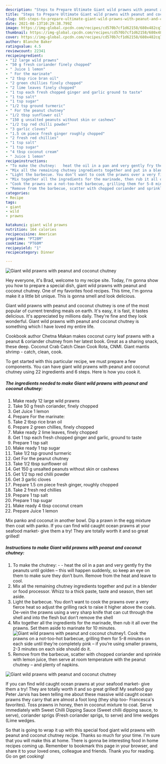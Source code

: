 ```yaml
---
description: "Steps to Prepare Ultimate Giant wild prawns with peanut and coconut chutney"
title: "Steps to Prepare Ultimate Giant wild prawns with peanut and coconut chutney"
slug: 605-steps-to-prepare-ultimate-giant-wild-prawns-with-peanut-and-coconut-chutney
date: 2021-08-13T10:29:38.799Z
image: https://img-global.cpcdn.com/recipes/cd570b7cf1d62158/680x482cq70/giant-wild-prawns-with-peanut-and-coconut-chutney-recipe-main-photo.jpg
thumbnail: https://img-global.cpcdn.com/recipes/cd570b7cf1d62158/680x482cq70/giant-wild-prawns-with-peanut-and-coconut-chutney-recipe-main-photo.jpg
cover: https://img-global.cpcdn.com/recipes/cd570b7cf1d62158/680x482cq70/giant-wild-prawns-with-peanut-and-coconut-chutney-recipe-main-photo.jpg
author: Blanche Baker
ratingvalue: 4.5
reviewcount: 22341
recipeingredient:
- "12 large wild prawns"
- "50 g fresh coriander finely chopped"
- " Juice 1 lemon"
- " For the marinate"
- "2 tbsp rice bran oil"
- "2 green chillies finely chopped"
- "2 lime leaves finely chopped"
- "1 tsp each fresh chopped ginger and garlic ground to taste"
- "1 tsp salt"
- "1 tsp sugar"
- "1/2 tsp ground turmeric"
- " For the peanut chutney"
- "1/2 tbsp sunflower oil"
- "150 g unsalted peanuts without skin or cashews"
- "1/2 tsp red chilli powder"
- "3 garlic cloves"
- "1.5 cm piece fresh ginger roughly chopped"
- "2 fresh red chillies"
- "1 tsp salt"
- "1 tsp sugar"
- "4 tbsp coconut cream"
- " Juice 1 lemon"
recipeinstructions:
- "To make the chutney:   heat the oil in a pan and very gently fry the peanuts until golden – this will happen suddenly, so keep an eye on them to make sure they don’t burn. Remove from the heat and leave to cool."
- "Mix all the remaining chutney ingredients together and put in a blender or food processor. Whizz to a thick paste, taste and season, then set aside."
- "Light the barbecue. You don’t want to cook the prawns over a very fierce heat so adjust the grilling rack to raise it higher above the coals. De-vein the prawns using a very sharp knife that can cut through the shell and into the flesh but don’t remove the shell"
- "Mix together all the ingredients for the marinade, then rub it all over the prawns. Set them aside to marinate for 10 minutes."
- "Cook the prawns on a not-too-hot barbecue, grilling them for 5-8 minutes on each side until they’re completely pink – if you’re using smaller prawns, 2-3 minutes on each side should do it."
- "Remove from the barbecue, scatter with chopped coriander and sprinkle with lemon juice, then serve at room temperature with the peanut chutney – and plenty of napkins."
categories:
- Recipe
tags:
- giant
- wild
- prawns

katakunci: giant wild prawns 
nutrition: 164 calories
recipecuisine: American
preptime: "PT28M"
cooktime: "PT60M"
recipeyield: "1"
recipecategory: Dinner

---
```



![Giant wild prawns with peanut and coconut chutney](https://img-global.cpcdn.com/recipes/cd570b7cf1d62158/680x482cq70/giant-wild-prawns-with-peanut-and-coconut-chutney-recipe-main-photo.jpg)

Hey everyone, it's Brad, welcome to my recipe site. Today, I'm gonna show you how to prepare a special dish, giant wild prawns with peanut and coconut chutney. One of my favorites food recipes. This time, I'm gonna make it a little bit unique. This is gonna smell and look delicious.

Giant wild prawns with peanut and coconut chutney is one of the most popular of current trending meals on earth. It's easy, it is fast, it tastes delicious. It's appreciated by millions daily. They're fine and they look wonderful. Giant wild prawns with peanut and coconut chutney is something which I have loved my entire life.

Cookbook author Chetna Makan makes coconut curry leaf prawns with a peanut &amp; coriander chutney from her latest book. Great as a sharing snack, these deep. Coconut Crab Catch Clean Cook Rota, CNMI. Giant mantis shrimp - catch, clean, cook.


To get started with this particular recipe, we must prepare a few components. You can have giant wild prawns with peanut and coconut chutney using 22 ingredients and 6 steps. Here is how you cook it.

<!--inarticleads1-->

##### The ingredients needed to make Giant wild prawns with peanut and coconut chutney:

1. Make ready 12 large wild prawns
1. Take 50 g fresh coriander, finely chopped
1. Get  Juice 1 lemon
1. Prepare  For the marinate:
1. Take 2 tbsp rice bran oil
1. Prepare 2 green chillies, finely chopped
1. Make ready 2 lime leaves, finely chopped
1. Get 1 tsp each fresh chopped ginger and garlic, ground to taste
1. Prepare 1 tsp salt
1. Make ready 1 tsp sugar
1. Take 1/2 tsp ground turmeric
1. Get  For the peanut chutney
1. Take 1/2 tbsp sunflower oil
1. Get 150 g unsalted peanuts without skin or cashews
1. Get 1/2 tsp red chilli powder
1. Get 3 garlic cloves
1. Prepare 1.5 cm piece fresh ginger, roughly chopped
1. Take 2 fresh red chillies
1. Prepare 1 tsp salt
1. Prepare 1 tsp sugar
1. Make ready 4 tbsp coconut cream
1. Prepare  Juice 1 lemon


Mix panko and coconut in another bowl. Dip a prawn in the egg mixture then coat with panko. If you can find wild caught ocean prawns at your seafood market- give them a try! They are totally worth it and so great grilled! 

<!--inarticleads2-->

##### Instructions to make Giant wild prawns with peanut and coconut chutney:

1. To make the chutney:  -  - heat the oil in a pan and very gently fry the peanuts until golden – this will happen suddenly, so keep an eye on them to make sure they don’t burn. Remove from the heat and leave to cool.
1. Mix all the remaining chutney ingredients together and put in a blender or food processor. Whizz to a thick paste, taste and season, then set aside.
1. Light the barbecue. You don’t want to cook the prawns over a very fierce heat so adjust the grilling rack to raise it higher above the coals. De-vein the prawns using a very sharp knife that can cut through the shell and into the flesh but don’t remove the shell
1. Mix together all the ingredients for the marinade, then rub it all over the prawns. Set them aside to marinate for 10 minutes.
<img src="//assets-global.cpcdn.com/assets/icons/button_play-2c75c40dde080a61004c1f40b05d8f140eaff45d7e9e6481dc71c63d2e7c4909.png" alt="Giant wild prawns with peanut and coconut chutney">1. Cook the prawns on a not-too-hot barbecue, grilling them for 5-8 minutes on each side until they’re completely pink – if you’re using smaller prawns, 2-3 minutes on each side should do it.
1. Remove from the barbecue, scatter with chopped coriander and sprinkle with lemon juice, then serve at room temperature with the peanut chutney – and plenty of napkins.
<img src="//assets-global.cpcdn.com/assets/icons/button_play-2c75c40dde080a61004c1f40b05d8f140eaff45d7e9e6481dc71c63d2e7c4909.png" alt="Giant wild prawns with peanut and coconut chutney">

If you can find wild caught ocean prawns at your seafood market- give them a try! They are totally worth it and so great grilled! My seafood guy Peter Jarvis has been telling me about these massive wild caught ocean prawns they carry that are almost a foot long (they ship too- Francesca&#39;s favorites). Toss prawns in honey, then in coconut mixture to coat. Serve immediately with Sweet Chilli Dipping Sauce (Sweet chilli dipping sauce, to serve), coriander sprigs (Fresh coriander sprigs, to serve) and lime wedges (Lime wedges. 

So that is going to wrap it up with this special food giant wild prawns with peanut and coconut chutney recipe. Thanks so much for your time. I'm sure that you will make this at home. There is gonna be interesting food in home recipes coming up. Remember to bookmark this page in your browser, and share it to your loved ones, colleague and friends. Thank you for reading. Go on get cooking!
